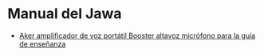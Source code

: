 
# Manual del Jawa

* [Aker amplificador de voz portátil Booster altavoz micrófono para la guía de enseñanza](https://www.ebay.es/itm/AKER-Portable-Voice-Amplifier-Booster-Microphone-Loudspeaker-For-Teaching-Guide/143015537329?hash=item214c63eab1:m:m2YKWzGIAC5A0h-I-HbCT4w:rk:18:pf:0)
